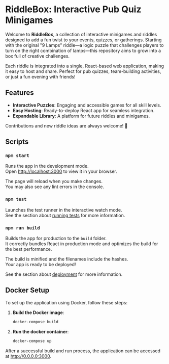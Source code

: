 # RiddleBox: Interactive Pub Quiz Minigames

Welcome to **RiddleBox**, a collection of interactive minigames and riddles designed to add a fun twist to your events, quizzes, or gatherings. Starting with the original "9 Lamps" riddle—a logic puzzle that challenges players to turn on the right combination of lamps—this repository aims to grow into a box full of creative challenges.

Each riddle is integrated into a single, React-based web application, making it easy to host and share. Perfect for pub quizzes, team-building activities, or just a fun evening with friends!

## Features

- **Interactive Puzzles**: Engaging and accessible games for all skill levels.
- **Easy Hosting**: Ready-to-deploy React app for seamless integration.
- **Expandable Library**: A platform for future riddles and minigames.

Contributions and new riddle ideas are always welcome! 🚀


## Scripts

### `npm start`

Runs the app in the development mode.\
Open [http://localhost:3000](http://localhost:3000) to view it in your browser.

The page will reload when you make changes.\
You may also see any lint errors in the console.

### `npm test`

Launches the test runner in the interactive watch mode.\
See the section about [running tests](https://facebook.github.io/create-react-app/docs/running-tests) for more information.

### `npm run build`

Builds the app for production to the `build` folder.\
It correctly bundles React in production mode and optimizes the build for the best performance.

The build is minified and the filenames include the hashes.\
Your app is ready to be deployed!

See the section about [deployment](https://facebook.github.io/create-react-app/docs/deployment) for more information.

## Docker Setup

To set up the application using Docker, follow these steps:

1. **Build the Docker image**:

   ```bash
   docker-compose build
   ```

2. **Run the docker container**:

   ```bash
   docker-compose up
   ```

After a successful build and run process, the application can be accessed at http://0.0.0.0:3000.
